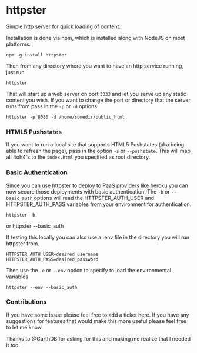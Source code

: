 httpster
========

Simple http server for quick loading of content.

Installation is done via npm, which is installed along with NodeJS on most platforms.

    npm -g install httpster

Then from any directory where you want to have an http service running, just run

    httpster

That will start up a web server on port `3333` and let you serve up any static content you wish. If you want to change the port or directory that the server runs from pass in the `-p` or `-d` options

    httpster -p 8080 -d /home/somedir/public_html

### HTML5 Pushstates

If you want to run a local site that supports HTML5 Pushstates (aka being able to refresh the page), pass in the option `-s` or `--pushstate`. This will map all 4oh4's to the `index.html` you specified as root directory.

### Basic Authentication

Since you can use httpster to deploy to PaaS providers like heroku you can now secure those deployments with basic authentication.  The `-b` or `--basic_auth` options will read the HTTPSTER_AUTH_USER and HTTPSTER_AUTH_PASS variables from your environment for authentication.

    httpster -b
or
    httpster --basic_auth

If testing this locally you can also use a .env file in the directory you will run httpster from.

    HTTPSTER_AUTH_USER=desired_username
    HTTPSTER_AUTH_PASS=desired_password

Then use the `-e` or `--env` option to specify to load the environmental variables

    httpster --env --basic_auth

### Contributions

If you have some issue please feel free to add a ticket here. If you have any suggestions for features that would make this more useful please feel free to let me know.

Thanks to @GarthDB for asking for this and making me realize that I needed it too.
